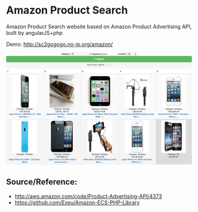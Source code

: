 Amazon Product Search
=====================

Amazon Product Search website based on Amazon Product Advertising API, built by angularJS+php

Demo: http://sc2gogogo.no-ip.org/amazon/

![website layout](/search.png)

Source/Reference: 
-----------------

* http://aws.amazon.com/code/Product-Advertising-API/4373  
* https://github.com/Exeu/Amazon-ECS-PHP-Library 
